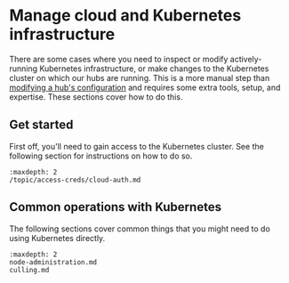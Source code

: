# Manage cloud and Kubernetes infrastructure

There are some cases where you need to inspect or modify actively-running Kubernetes infrastructure, or make changes to the Kubernetes cluster on which our hubs are running.
This is a more manual step than [modifying a hub's configuration](/topic/infrastructure/config) and requires some extra tools, setup, and expertise.
These sections cover how to do this.

## Get started

First off, you'll need to gain access to the Kubernetes cluster.
See the following section for instructions on how to do so.

```{toctree}
:maxdepth: 2
/topic/access-creds/cloud-auth.md
```

## Common operations with Kubernetes

The following sections cover common things that you might need to do using Kubernetes directly.

```{toctree}
:maxdepth: 2
node-administration.md
culling.md
```
